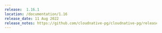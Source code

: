 ```yaml
---
release:  1.16.1
location: /documentation/1.16
release_date: 11 Aug 2022
release_notes: https://github.com/cloudnative-pg/cloudnative-pg/releases/tag/v1.16.1
---
```

